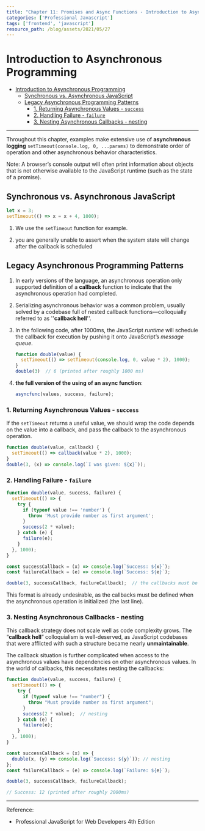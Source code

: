 ```yaml
---
title: "Chapter 11: Promises and Async Functions - Introduction to Asynchronous Programming" 
categories: ['Professional Javascript']
tags: ['frontend', 'javascript']
resource_path: /blog/assets/2021/05/27
---
```


# Introduction to Asynchronous Programming

- [Introduction to Asynchronous Programming](#introduction-to-asynchronous-programming)
  - [Synchronous vs. Asynchronous JavaScript](#synchronous-vs-asynchronous-javascript)
  - [Legacy Asynchronous Programming Patterns](#legacy-asynchronous-programming-patterns)
    - [1. Returning Asynchronous Values - `success`](#1-returning-asynchronous-values---success)
    - [2. Handling Failure - `failure`](#2-handling-failure---failure)
    - [3. Nesting Asynchronous Callbacks - nesting](#3-nesting-asynchronous-callbacks---nesting)

---

Throughout this chapter, examples make extensive use of **asynchronous logging** `setTimeout(console.log, 0, ...params)` to demonstrate order of operation and other asynchronous behavior characteristics.

Note: A browser’s console output will often print information about objects that is not otherwise available to the JavaScript runtime (such as the state of a promise).

## Synchronous vs. Asynchronous JavaScript

```js
let x = 3;
setTimeout(() => x = x + 4, 1000);
```

1. We use the `setTimeout` function for example.
   
2. you are generally unable to assert when the system state will change after the callback is scheduled

## Legacy Asynchronous Programming Patterns

1. In early versions of the language, an asynchronous operation only supported definition of a **callback** function to indicate that the asynchronous operation had completed. 

2. Serializing asynchronous behavior was a common problem, usually solved by a codebase full of nested callback functions—colloquially referred to as ''**callback hell**''.

3. In the following code, after 1000ms, the JavaScript *runtime* will schedule the callback for execution by pushing it onto JavaScript’s *message queue*.
    ```js
    function double(value) {
      setTimeout(() => setTimeout(console.log, 0, value * 2), 1000);
    }
    double(3)  // 6 (printed after roughly 1000 ms)
    ```

4. **the full version of the using of an async function**:
    ```js
    asyncfunc(values, success, failure);
    ```

### 1. Returning Asynchronous Values - `success`

If the `setTimeout` returns a useful value, we should wrap the code depends on the value into a callback, and pass the callback to the asynchronous operation.
    
```js
function double(value, callback) { 
  setTimeout(() => callback(value * 2), 1000);
}
double(3, (x) => console.log(`I was given: ${x}`));
```

### 2. Handling Failure - `failure`

```js
function double(value, success, failure) { 
  setTimeout(() => { 
    try {
      if (typeof value !== 'number') {
        throw 'Must provide number as first argument';
      }
      success(2 * value);
    } catch (e) {
      failure(e);
    }
  }, 1000);
}

const successCallback = (x) => console.log(`Success: ${x}`);
const failureCallback = (e) => console.log(`Success: ${e}`);

double(3, successCallback, failureCallback);  // the callbacks must be defined before there.
```

This format is already undesirable, as the callbacks must be defined when the asynchronous operation is initialized (the last line).

### 3. Nesting Asynchronous Callbacks - nesting

This callback strategy does not scale well as code complexity grows. The “**callback hell**” colloquialism is well-deserved, as JavaScript codebases that were afflicted with
such a structure became nearly **unmaintainable**.

The callback situation is further complicated when access to the asynchronous values have dependencies on other asynchronous values. In the world of callbacks, this necessitates nesting the callbacks: 

```js
function double(value, success, failure) {
  setTimeout(() => {
    try {
      if (typeof value !== "number") {
        throw "Must provide number as first argument";
      }
      success(2 * value);  // nesting
    } catch (e) {
      failure(e);
    }
  }, 1000);
}

const successCallback = (x) => {
  double(x, (y) => console.log(`Success: ${y}`)); // nesting
};
const failureCallback = (e) => console.log(`Failure: ${e}`);

double(3, successCallback, failureCallback);

// Success: 12 (printed after roughly 2000ms)
```
---

Reference:

- Professional JavaScript for Web Developers 4th Edition
